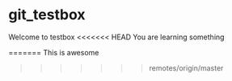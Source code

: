 # git_testbox
Welcome to testbox
<<<<<<< HEAD
You are learning something 

=======
This is awesome
>>>>>>> remotes/origin/master
